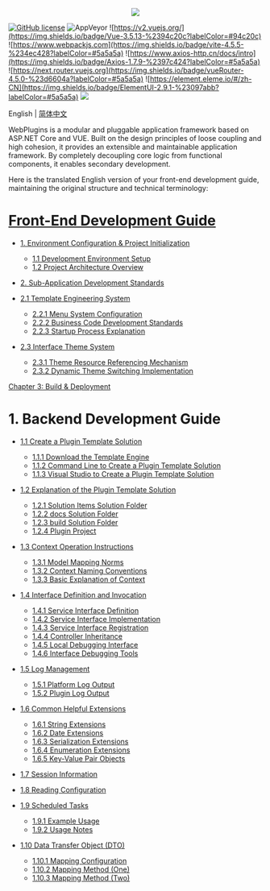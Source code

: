 <p align="center" dir="auto">
  <a href="https://opensource.ganweicloud.com" rel="nofollow">
    <img style="max-width:100%;" src="https://github.com/ganweisoft/WebPlugins/blob/main/src/logo.jpg">
  </a>
</p>

[![GitHub license](https://camo.githubusercontent.com/5eaf3ed8a7e8ccb15c21d967b8635ac79e8b1865da3a5ccf78d2572a3e10738a/68747470733a2f2f696d672e736869656c64732e696f2f6769746875622f6c6963656e73652f646f746e65742f6173706e6574636f72653f636f6c6f723d253233306230267374796c653d666c61742d737175617265)](https://github.com/ganweisoft/WebPlugins/blob/main/LICENSE) ![AppVeyor](https://ci.appveyor.com/api/projects/status/v8gfh6pe2u2laqoa?svg=true) ![https://v2.vuejs.org/](https://img.shields.io/badge/Vue-3.5.13-%2394c20c?labelColor=#94c20c) ![https://www.webpackjs.com](https://img.shields.io/badge/vite-4.5.5-%234ec428?labelColor=#5a5a5a) ![https://www.axios-http.cn/docs/intro](https://img.shields.io/badge/Axios-1.7.9-%2397c424?labelColor=#5a5a5a) ![https://next.router.vuejs.org](https://img.shields.io/badge/vueRouter-4.5.0-%23d6604a?labelColor=#5a5a5a) ![https://element.eleme.io/#/zh-CN](https://img.shields.io/badge/ElementUI-2.9.1-%23097abb?labelColor=#5a5a5a) ![](https://img.shields.io/badge/join-discord-infomational)

English | [简体中文](README-CN.md)

WebPlugins is a modular and pluggable application framework based on ASP.NET Core and VUE. Built on the design principles of loose coupling and high cohesion, it provides an extensible and maintainable application framework. By completely decoupling core logic from functional components, it enables secondary development.

Here is the translated English version of your front-end development guide, maintaining the original structure and technical terminology:

# [Front-End Development Guide](https://github.com/ganweisoft/WebPlugins/wiki/front%E2%80%90end)
- [1. Environment Configuration & Project Initialization](https://github.com/ganweisoft/WebPlugins/wiki/front%E2%80%90end#1-install-using-nvm)
  - [1.1 Development Environment Setup](https://github.com/ganweisoft/WebPlugins/wiki/front%E2%80%90end%E2%80%90CN#1-%E4%BD%BF%E7%94%A8nvm%E5%AE%89%E8%A3%85)
  - [1.2 Project Architecture Overview](https://github.com/ganweisoft/WebPlugins/wiki/front%E2%80%90end#2-project-structure-description)

- [2. Sub-Application Development Standards](https://github.com/ganweisoft/WebPlugins/wiki/front%E2%80%90end#3-sub-application-development)
- [2.1 Template Engineering System](https://github.com/ganweisoft/WebPlugins/wiki/front%E2%80%90end%E2%80%90CN#31-%E7%A4%BA%E4%BE%8B%E6%A8%A1%E6%9D%BF%E6%96%87%E4%BB%B6%E7%BB%93%E6%9E%84%E8%AE%BE%E5%A4%87%E8%81%94%E5%8A%A8)
  - [2.2.1 Menu System Configuration](https://github.com/ganweisoft/WebPlugins/wiki/front%E2%80%90end#32-configuration-menu)
  - [2.2.2 Business Code Development Standards](https://github.com/ganweisoft/WebPlugins/wiki/front%E2%80%90end#33-code-development)
  - [2.2.3 Startup Process Explanation](https://github.com/ganweisoft/WebPlugins/wiki/front%E2%80%90end#34-startup-project)

- [2.3 Interface Theme System](https://github.com/ganweisoft/WebPlugins/wiki/front%E2%80%90end%E2%80%90CN#35-%E4%B8%BB%E9%A2%98%E9%85%8D%E7%BD%AE)
  - [2.3.1 Theme Resource Referencing Mechanism](https://github.com/ganweisoft/WebPlugins/wiki/front%E2%80%90end#351-topic-citation)
  - [2.3.2 Dynamic Theme Switching Implementation](https://github.com/ganweisoft/WebPlugins/wiki/front%E2%80%90end#352-theme-switching)

[Chapter 3: Build & Deployment](https://github.com/ganweisoft/WebPlugins/wiki/front%E2%80%90end#4-sub-application-packaging)


# 1. Backend Development Guide
- [1.1 Create a Plugin Template Solution](https://github.com/ganweisoft/WebPlugins/wiki/back%E2%80%90end#11-create-a-plugin-template-solution)
  - [1.1.1 Download the Template Engine](https://github.com/ganweisoft/WebPlugins/wiki/back%E2%80%90end#111-download-the-template-engine)
  - [1.1.2 Command Line to Create a Plugin Template Solution](https://github.com/ganweisoft/WebPlugins/wiki/back%E2%80%90end#112-command-line-to-create-a-plugin-template-solution)
  - [1.1.3 Visual Studio to Create a Plugin Template Solution](https://github.com/ganweisoft/WebPlugins/wiki/back%E2%80%90end#113-visual-studio-to-create-a-plugin-template-solution)

- [1.2 Explanation of the Plugin Template Solution](https://github.com/ganweisoft/WebPlugins/wiki/back%E2%80%90end#12-explination-of-the-plugin-template-solution)
  - [1.2.1 Solution Items Solution Folder](https://github.com/ganweisoft/WebPlugins/wiki/back%E2%80%90end#121-solution-items-solution-folder)
  - [1.2.2 docs Solution Folder](https://github.com/ganweisoft/WebPlugins/wiki/back%E2%80%90end#122-docs-solution-folder)
  - [1.2.3 build Solution Folder](https://github.com/ganweisoft/WebPlugins/wiki/back%E2%80%90end#123-build-solution-folder)
  - [1.2.4 Plugin Project](https://github.com/ganweisoft/WebPlugins/wiki/back%E2%80%90end#124-plugin-project)

- [1.3 Context Operation Instructions](https://github.com/ganweisoft/WebPlugins/wiki/back%E2%80%90end#13-context-operation-instructions)
  - [1.3.1 Model Mapping Norms](https://github.com/ganweisoft/WebPlugins/wiki/back%E2%80%90end#131-model-mapping-norms)
  - [1.3.2 Context Naming Conventions](https://github.com/ganweisoft/WebPlugins/wiki/back%E2%80%90end#132-context-naming-conventions)
  - [1.3.3 Basic Explanation of Context](https://github.com/ganweisoft/WebPlugins/wiki/back%E2%80%90end#133-basic-explanation-of-context)

- [1.4 Interface Definition and Invocation](https://github.com/ganweisoft/WebPlugins/wiki/back%E2%80%90end#14-interface-definition-and-invocation)
  - [1.4.1 Service Interface Definition](https://github.com/ganweisoft/WebPlugins/wiki/back%E2%80%90end#141-service-interface-definition)
  - [1.4.2 Service Interface Implementation](https://github.com/ganweisoft/WebPlugins/wiki/back%E2%80%90end#142-service-interface-implementation)
  - [1.4.3 Service Interface Registration](https://github.com/ganweisoft/WebPlugins/wiki/back%E2%80%90end#143-service-interface-registration)
  - [1.4.4 Controller Inheritance](https://github.com/ganweisoft/WebPlugins/wiki/back%E2%80%90end#144-controller-inheritance)
  - [1.4.5 Local Debugging Interface](https://github.com/ganweisoft/WebPlugins/wiki/back%E2%80%90end#145-local-debugging-interface)
  - [1.4.6 Interface Debugging Tools](https://github.com/ganweisoft/WebPlugins/wiki/back%E2%80%90end#146-interface-debugging-tools)

- [1.5 Log Management](https://github.com/ganweisoft/WebPlugins/wiki/back%E2%80%90end#15-log-management)
  - [1.5.1 Platform Log Output](https://github.com/ganweisoft/WebPlugins/wiki/back%E2%80%90end#151-platform-log-output)
  - [1.5.2 Plugin Log Output](https://github.com/ganweisoft/WebPlugins/wiki/back%E2%80%90end#152-plugin-log-output)

- [1.6 Common Helpful Extensions](https://github.com/ganweisoft/WebPlugins/wiki/back%E2%80%90end#16-common-helpful-extensions)
  - [1.6.1 String Extensions](https://github.com/ganweisoft/WebPlugins/wiki/back%E2%80%90end#161-string-extensions)
  - [1.6.2 Date Extensions](https://github.com/ganweisoft/WebPlugins/wiki/back%E2%80%90end#162-date-extensions)
  - [1.6.3 Serialization Extensions](https://github.com/ganweisoft/WebPlugins/wiki/back%E2%80%90end#163-serialization-extensions)
  - [1.6.4 Enumeration Extensions](https://github.com/ganweisoft/WebPlugins/wiki/back%E2%80%90end#164-enumeration-extensions)
  - [1.6.5 Key-Value Pair Objects](https://github.com/ganweisoft/WebPlugins/wiki/back%E2%80%90end#165-key-value-pair-objects)

- [1.7 Session Information](https://github.com/ganweisoft/WebPlugins/wiki/back%E2%80%90end#17-session-information)
- [1.8 Reading Configuration](https://github.com/ganweisoft/WebPlugins/wiki/back%E2%80%90end#18-reading-configuration)
- [1.9 Scheduled Tasks](https://github.com/ganweisoft/WebPlugins/wiki/back%E2%80%90end#19-scheduled-tasks)
  - [1.9.1 Example Usage](https://github.com/ganweisoft/WebPlugins/wiki/back%E2%80%90end#191-example-usage)
  - [1.9.2 Usage Notes](https://github.com/ganweisoft/WebPlugins/wiki/back%E2%80%90end#192-usage-notes)
- [1.10 Data Transfer Object (DTO)](https://github.com/ganweisoft/WebPlugins/wiki/back%E2%80%90end#110-data-transfer-object-dto)
  - [1.10.1 Mapping Configuration](https://github.com/ganweisoft/WebPlugins/wiki/back%E2%80%90end#1101-mapping-configuration)
  - [1.10.2 Mapping Method (One)](https://github.com/ganweisoft/WebPlugins/wiki/back%E2%80%90end#1102-mapping-method-one)
  - [1.10.3 Mapping Method (Two)](https://github.com/ganweisoft/WebPlugins/wiki/back%E2%80%90end#1103-mapping-method-two)

